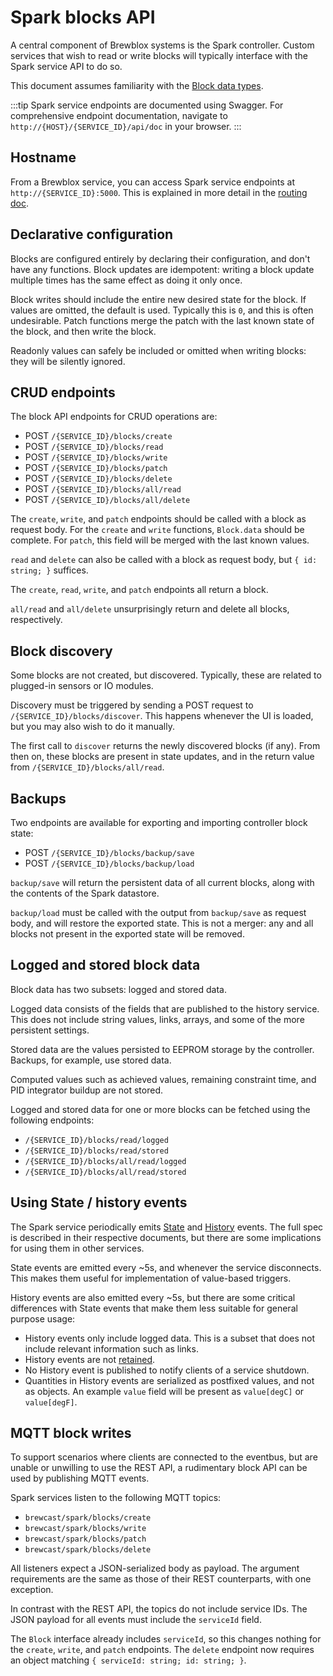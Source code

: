 # Spark blocks API

A central component of Brewblox systems is the Spark controller.
Custom services that wish to read or write blocks will typically interface with the Spark service API to do so.

This document assumes familiarity with the [Block data types](../reference/block_types.md).

:::tip
Spark service endpoints are documented using Swagger.
For comprehensive endpoint documentation, navigate to `http://{HOST}/{SERVICE_ID}/api/doc` in your browser.
:::

## Hostname

From a Brewblox service, you can access Spark service endpoints at `http://{SERVICE_ID}:5000`.
This is explained in more detail in the [routing doc](./routing.md).

## Declarative configuration

Blocks are configured entirely by declaring their configuration, and don't have any functions.
Block updates are idempotent: writing a block update multiple times has the same effect as doing it only once.

Block writes should include the entire new desired state for the block.
If values are omitted, the default is used. Typically this is `0`, and this is often undesirable.
Patch functions merge the patch with the last known state of the block, and then write the block.

Readonly values can safely be included or omitted when writing blocks: they will be silently ignored.

## CRUD endpoints

The block API endpoints for CRUD operations are:

- POST `/{SERVICE_ID}/blocks/create`
- POST `/{SERVICE_ID}/blocks/read`
- POST `/{SERVICE_ID}/blocks/write`
- POST `/{SERVICE_ID}/blocks/patch`
- POST `/{SERVICE_ID}/blocks/delete`
- POST `/{SERVICE_ID}/blocks/all/read`
- POST `/{SERVICE_ID}/blocks/all/delete`

The `create`, `write`, and `patch` endpoints should be called with a block as request body.
For the `create` and `write` functions, `Block.data` should be complete.
For `patch`, this field will be merged with the last known values.

`read` and `delete` can also be called with a block as request body, but `{ id: string; }` suffices.

The `create`, `read`, `write`, and `patch` endpoints all return a block.

`all/read` and `all/delete` unsurprisingly return and delete all blocks, respectively.

## Block discovery

Some blocks are not created, but discovered.
Typically, these are related to plugged-in sensors or IO modules.

Discovery must be triggered by sending a POST request to `/{SERVICE_ID}/blocks/discover`.
This happens whenever the UI is loaded, but you may also wish to do it manually.

The first call to `discover` returns the newly discovered blocks (if any).
From then on, these blocks are present in state updates, and in the return value from `/{SERVICE_ID}/blocks/all/read`.

## Backups

Two endpoints are available for exporting and importing controller block state:

- POST `/{SERVICE_ID}/blocks/backup/save`
- POST `/{SERVICE_ID}/blocks/backup/load`

`backup/save` will return the persistent data of all current blocks, along with the contents of the Spark datastore.

`backup/load` must be called with the output from `backup/save` as request body, and will restore the exported state.
This is not a merger: any and all blocks not present in the exported state will be removed.

## Logged and stored block data

Block data has two subsets: logged and stored data.

Logged data consists of the fields that are published to the history service.
This does not include string values, links, arrays, and some of the more persistent settings.

Stored data are the values persisted to EEPROM storage by the controller.
Backups, for example, use stored data.

Computed values such as achieved values, remaining constraint time, and PID integrator buildup are not stored.

Logged and stored data for one or more blocks can be fetched using the following endpoints:

- `/{SERVICE_ID}/blocks/read/logged`
- `/{SERVICE_ID}/blocks/read/stored`
- `/{SERVICE_ID}/blocks/all/read/logged`
- `/{SERVICE_ID}/blocks/all/read/stored`

## Using State / history events

The Spark service periodically emits [State](../reference/spark_state.md) and [History](../reference/history_events.md) events.
The full spec is described in their respective documents, but there are some implications for using them in other services.

State events are emitted every ~5s, and whenever the service disconnects.
This makes them useful for implementation of value-based triggers.

History events are also emitted every ~5s, but there are some critical differences with State events that make them less suitable for general purpose usage:

- History events only include logged data. This is a subset that does not include relevant information such as links.
- History events are not [retained](https://www.hivemq.com/blog/mqtt-essentials-part-8-retained-messages/).
- No History event is published to notify clients of a service shutdown.
- Quantities in History events are serialized as postfixed values, and not as objects. An example `value` field will be present as `value[degC]` or `value[degF]`.

## MQTT block writes

To support scenarios where clients are connected to the eventbus,
but are unable or unwilling to use the REST API, a rudimentary block API can be used by publishing MQTT events.

Spark services listen to the following MQTT topics:

- `brewcast/spark/blocks/create`
- `brewcast/spark/blocks/write`
- `brewcast/spark/blocks/patch`
- `brewcast/spark/blocks/delete`

All listeners expect a JSON-serialized body as payload.
The argument requirements are the same as those of their REST counterparts, with one exception.

In contrast with the REST API, the topics do not include service IDs.
The JSON payload for all events must include the `serviceId` field.

The `Block` interface already includes `serviceId`, so this changes nothing for the `create`, `write`, and `patch` endpoints.
The `delete` endpoint now requires an object matching `{ serviceId: string; id: string; }`.
